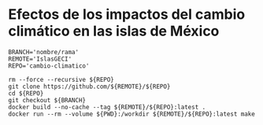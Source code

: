 # Efectos de los impactos del cambio climático en las islas de México

```
BRANCH='nombre/rama'
REMOTE='IslasGECI'
REPO='cambio-climatico'

rm --force --recursive ${REPO}
git clone https://github.com/${REMOTE}/${REPO}
cd ${REPO}
git checkout ${BRANCH}
docker build --no-cache --tag ${REMOTE}/${REPO}:latest .
docker run --rm --volume ${PWD}:/workdir ${REMOTE}/${REPO}:latest make
```
